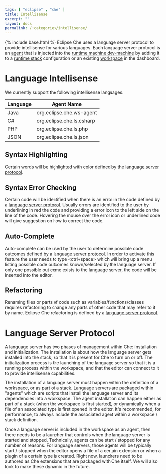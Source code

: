 ```yaml
---
tags: [ "eclipse" , "che" ]
title: Intellisense
excerpt: ""
layout: docs
permalink: /:categories/intellisense/
---
```

{% include base.html %}
Eclipse Che uses a language server protocol to provide intellisense for various languages. Each language server protocol is an [agent]({{base}}/docs/workspace/agents/index.html) that is injected into the [runtime machine dev-machine]({{base}}/docs/workspace/machines/index.html) by adding it to a [runtime stack]({{base}}/docs/workspace/stacks/index.html) configuration or an existing [workspace]({{base}}/docs/workspace/machines/index.html#dashboard-machine-information) in the dashboard.

# Language Intellisense  
We currently support the following intellisense languages.

| Language   | Agent Name   
| --- | ---
| Java   | org.eclipse.che.ws-agent   
| C#   | org.eclipse.che.ls.csharp   
| PHP   | org.eclipse.che.ls.php   
| JSON   | org.eclipse.che.ls.json   

## Syntax Highlighting  
Certain words will be highlighted with color defined by the [language server protocol]({{base}}/docs/ide/intellisense/index.html#language-server-protocol).

## Syntax Error Checking  
Certain code will be identified when there is an error in the code defined by a [language server protocol]({{base}}/docs/ide/intellisense/index.html#language-server-protocol). Usually errors are identified to the user by underlining in red the code and providing a error icon to the left side on the line of the code. Hovering the mouse over the error icon or underlined code will give suggestion on how to correct the code.

## Auto-Complete  
Auto-complete can be used by the user to determine possible code outcomes defined by a [language server protocol]({{base}}/docs/ide/intellisense/index.html#language-server-protocol). In order to activate this feature the user needs to type <ctrl+space> which will bring up a menu listing possible code outcomes known/selected by the language server. If only one possible out come exists to the language server, the code will be inserted into the editor.

## Refactoring  
Renaming files or parts of code such as variables/functions/classes requires refactoring to change any parts of other code that may refer to it by name. Eclipse Che refactoring is defined by a [language server protocol]({{base}}/docs/ide/intellisense/index.html#language-server-protocol).

# Language Server Protocol   
A language server has two phases of management within Che: installation and initialization.  The installation is about how the language server gets installed into the stack, so that it is present for Che to turn on or off. The initialization process is the launching of the language server so that it is a running process within the workspace, and that the editor can connect to it to provide intellisense capabilities.

The installation of a language server must happen within the definition of a workspace, or as part of a stack. Language servers are packaged within "agents" which are scripts that install the language server and its dependencies into a workspace. The agent installation can happen either as part of a stack (when the workspace is first started), or dynamically when a file of an associated type is first opened in the editor. It's recommended, for performance, to always include the associated agent within a workspace / stack definition.

Once a language server is included in the workspace as an agent, then there needs to be a launcher that controls when the language server is started and stopped. Technically, agents can be start / stopped for any number of reasons. For language servers, those agents will be typically start / stopped when the editor opens a file of a certain extension or when a plugin of a certain type is created. Right now, launchers need to be authored as Che extensions that are packaged with Che itself. We will also look to make these dynamic in the future.
